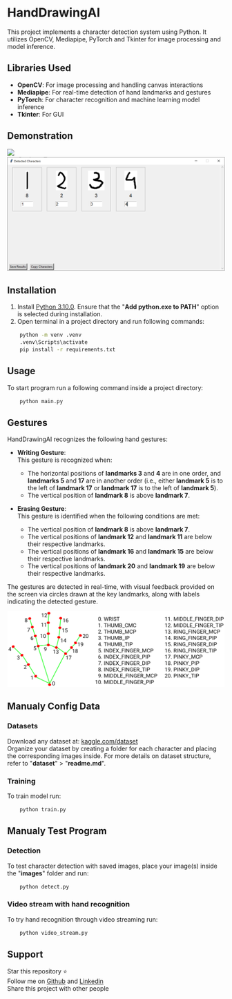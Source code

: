 # HandDrawingAI

This project implements a character detection system using Python. It utilizes OpenCV, Mediapipe, PyTorch and Tkinter for image processing and model inference.

## Libraries Used

- **OpenCV**: For image processing and handling canvas interactions
- **Mediapipe**: For real-time detection of hand landmarks and gestures
- **PyTorch**: For character recognition and machine learning model inference
- **Tkinter**: For GUI

## Demonstration

![](demonstration/main_screen.gif)
![](demonstration/detect_screen.png)

## Installation

1. Install [Python 3.10.0](https://www.python.org/downloads/release/python-3100/). Ensure that the "**Add python.exe to PATH**" option is selected during installation. 
2. Open terminal in a project directory and run following commands:
```bash
    python -m venv .venv
    .venv\Scripts\activate
    pip install -r requirements.txt
```

## Usage

To start program run a following command inside a project directory:
```bash
    python main.py 
```

## Gestures

HandDrawingAI recognizes the following hand gestures:

- **Writing Gesture**:  
  This gesture is recognized when:
  - The horizontal positions of **landmarks 3** and **4** are in one order, and **landmarks 5** and **17** are in another order (i.e., either **landmark 5** is to the left of **landmark 17** or **landmark 17** is to the left of **landmark 5**).
  - The vertical position of **landmark 8** is above **landmark 7**.

- **Erasing Gesture**:  
  This gesture is identified when the following conditions are met:
  - The vertical position of **landmark 8** is above **landmark 7**.
  - The vertical positions of **landmark 12** and **landmark 11** are below their respective landmarks.
  - The vertical positions of **landmark 16** and **landmark 15** are below their respective landmarks.
  - The vertical positions of **landmark 20** and **landmark 19** are below their respective landmarks.

The gestures are detected in real-time, with visual feedback provided on the screen via circles drawn at the key landmarks, along with labels indicating the detected gesture.  

![](landmarks.png)  

## Manualy Config Data

### Datasets
Download any dataset at: [kaggle.com/dataset](https://www.kaggle.com/datasets)  
Organize your dataset by creating a folder for each character and placing the corresponding images inside. For more details on dataset structure, refer to "**dataset**" > "**readme.md**".

### Training
To train model run:
```bash
    python train.py
```

## Manualy Test Program

### Detection
To test character detection with saved images, place your image(s) inside the "**images**" folder and run:
```bash
    python detect.py
```

### Video stream with hand recognition
To try hand recognition through video streaming run:
```bash
    python video_stream.py
```

## Support

Star this repository :star:  
Follow me on [Github](https://github.com/ikbalcaus) and [Linkedin](https://www.linkedin.com/in/ikbalcaus/)  
Share this project with other people
